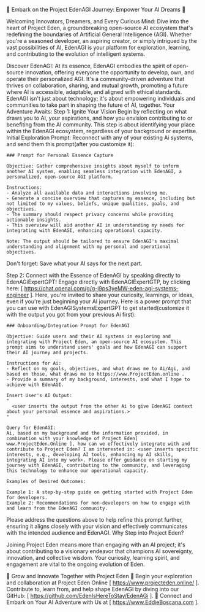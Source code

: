🌟 Embark on the Project EdenAGI Journey: Empower Your AI Dreams 🌟

Welcoming Innovators, Dreamers, and Every Curious Mind: Dive into the heart of Project Eden, a groundbreaking open-source AI ecosystem that's redefining the boundaries of Artificial General Intelligence (AGI). Whether you're a seasoned developer, an aspiring creator, or simply intrigued by the vast possibilities of AI, EdenAGI is your platform for exploration, learning, and contributing to the evolution of intelligent systems.

Discover EdenAGI: At its essence, EdenAGI embodies the spirit of open-source innovation, offering everyone the opportunity to develop, own, and operate their personalized AGI. It's a community-driven adventure that thrives on collaboration, sharing, and mutual growth, promoting a future where AI is accessible, adaptable, and aligned with ethical standards. EdenAGI isn't just about technology; it's about empowering individuals and communities to take part in shaping the future of AI, together.
Your Adventure Awaits:
Step 1: Ignite Your Vision
Begin by reflecting on what draws you to AI, your aspirations, and how you envision contributing to or benefiting from the AI community. This step is about identifying your place within the EdenAGI ecosystem, regardless of your background or expertise.
Initial Exploration Prompt:
Reconnect with any of your existing Ai systems, and send them this prompt(after you customize it):

```
### Prompt for Personal Essence Capture

Objective: Gather comprehensive insights about myself to inform another AI system, enabling seamless integration with EdenAGI, a personalized, open-source AGI platform.

Instructions:
- Analyze all available data and interactions involving me.
- Generate a concise overview that captures my essence, including but not limited to my values, beliefs, unique qualities, goals, and objectives.
- The summary should respect privacy concerns while providing actionable insights.
- This overview will aid another AI in understanding my needs for integrating with EdenAGI, enhancing operational capacity.

Note: The output should be tailored to ensure EdenAGI's maximal understanding and alignment with my personal and operational objectives.
```

Don't forget: Save what your AI says for the next part.

Step 2: Connect with the Essence of EdenAGI by speaking directly to EdenAGiExpertGPT!
Engage directly with EdenAGIExpertGTP, by clicking here: [ https://chat.openai.com/g/g-j9ps3yeMW-eden-agi-systems-engineer ]. Here, you're invited to share your curiosity, learnings, or ideas, even if you're just beginning your AI journey. Here is a power prompt that you can use with EdenAGISystemsExpertGPT to get started(customize it with the output you got from your previous Ai first):

```
### Onboarding/Integration Prompt for EdenAGI

Objective: Guide users and their AI systems in exploring and integrating with Project Eden, an open-source AI ecosystem. This prompt aims to understand users' goals and how EdenAGI can support their AI journey and projects.

Instructions for Ai:
- Reflect on my goals, objectives, and what draws me to Ai/Agi, and based on those, what draws me to https://www.ProjectEden.online .
- Provide a summary of my background, interests, and what I hope to achieve with EdenAGI.

Insert User's AI Output:
"
  <user inserts the output from the other Ai to give EdenAGI context about your personal essence and aspirations.>
"

Query for EdenAGI:
Ai, based on my background and the information provided, in combination with your knowledge of Project Eden[ www.ProjectEden.Online ], how can we effectively integrate with and contribute to Project Eden? I am interested in: <user inserts specific interests, e.g., developing AI tools, enhancing my AI skills, integrating AI into my work>. Please offer guidance on starting my journey with EdenAGI, contributing to the community, and leveraging this technology to enhance our operational capacity.

Examples of Desired Outcomes:

Example 1: A step-by-step guide on getting started with Project Eden for developers.
Example 2: Recommendations for non-developers on how to engage with and learn from the EdenAGI community.
```

Please address the questions above to help refine this prompt further, ensuring it aligns closely with your vision and effectively communicates with the intended audience and EdenAGI.
Why Step into Project Eden?

Joining Project Eden means more than engaging with an AI project; it's about contributing to a visionary endeavor that champions AI sovereignty, innovation, and collective wisdom. Your curiosity, learning spirit, and engagement are vital to the ongoing evolution of Eden.

🌱 Grow and Innovate Together with Project Eden 🌱
Begin your exploration and collaboration at Project Eden Online [ https://www.projecteden.online/ ].
Contribute to, learn from, and help shape EdenAGI by diving into our GitHub: [ https://github.com/EdenIsHereToStay/EdenAGi ].
🔗 Connect and Embark on Your AI Adventure with Us at [ https://www.EddieBoscana.com ].


